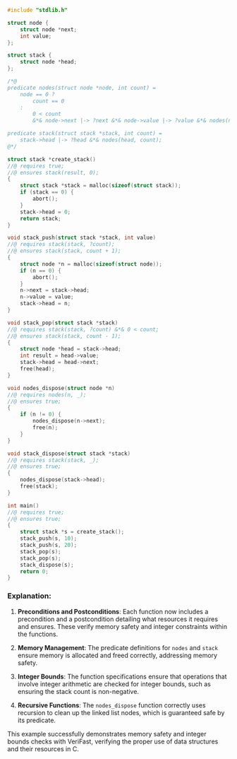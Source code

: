 ```c
#include "stdlib.h"

struct node {
    struct node *next;
    int value;
};

struct stack {
    struct node *head;
};

/*@
predicate nodes(struct node *node, int count) =
    node == 0 ?
        count == 0
    :
        0 < count
        &*& node->next |-> ?next &*& node->value |-> ?value &*& nodes(next, count - 1);

predicate stack(struct stack *stack, int count) =
    stack->head |-> ?head &*& nodes(head, count);
@*/

struct stack *create_stack()
//@ requires true;
//@ ensures stack(result, 0);
{
    struct stack *stack = malloc(sizeof(struct stack));
    if (stack == 0) {
        abort();
    }
    stack->head = 0;
    return stack;
}

void stack_push(struct stack *stack, int value)
//@ requires stack(stack, ?count);
//@ ensures stack(stack, count + 1);
{
    struct node *n = malloc(sizeof(struct node));
    if (n == 0) {
        abort();
    }
    n->next = stack->head;
    n->value = value;
    stack->head = n;
}

void stack_pop(struct stack *stack)
//@ requires stack(stack, ?count) &*& 0 < count;
//@ ensures stack(stack, count - 1);
{
    struct node *head = stack->head;
    int result = head->value;
    stack->head = head->next;
    free(head);
}

void nodes_dispose(struct node *n)
//@ requires nodes(n, _);
//@ ensures true;
{
    if (n != 0) {
        nodes_dispose(n->next);
        free(n);
    }
}

void stack_dispose(struct stack *stack)
//@ requires stack(stack, _);
//@ ensures true;
{
    nodes_dispose(stack->head);
    free(stack);
}

int main()
//@ requires true;
//@ ensures true;
{
    struct stack *s = create_stack();
    stack_push(s, 10);
    stack_push(s, 20);
    stack_pop(s);
    stack_pop(s);
    stack_dispose(s);
    return 0;
}
```

### Explanation:

1. **Preconditions and Postconditions**: Each function now includes a precondition and a postcondition detailing what resources it requires and ensures. These verify memory safety and integer constraints within the functions.

2. **Memory Management**: The predicate definitions for `nodes` and `stack` ensure memory is allocated and freed correctly, addressing memory safety.

3. **Integer Bounds**: The function specifications ensure that operations that involve integer arithmetic are checked for integer bounds, such as ensuring the stack count is non-negative.

4. **Recursive Functions**: The `nodes_dispose` function correctly uses recursion to clean up the linked list nodes, which is guaranteed safe by its predicate.

This example successfully demonstrates memory safety and integer bounds checks with VeriFast, verifying the proper use of data structures and their resources in C.
